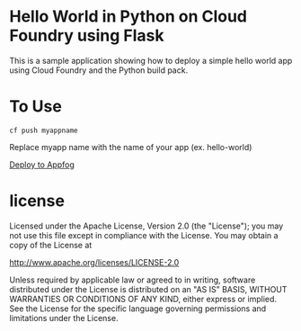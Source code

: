 Hello World in Python on Cloud Foundry using Flask
================================================================================

This is a sample application showing how to deploy a simple hello world app
using Cloud Foundry and the Python build pack.



To Use
================================================================================

```
cf push myappname
```

Replace myapp name with the name of your app (ex. hello-world)

[Deploy to Appfog](https://www.ctl.io/guides/appfog/deploy-an-application-to-appfog/)



license
================================================================================

Licensed under the Apache License, Version 2.0 (the "License");
you may not use this file except in compliance with the License.
You may obtain a copy of the License at

<http://www.apache.org/licenses/LICENSE-2.0>

Unless required by applicable law or agreed to in writing, software
distributed under the License is distributed on an "AS IS" BASIS,
WITHOUT WARRANTIES OR CONDITIONS OF ANY KIND, either express or implied.
See the License for the specific language governing permissions and
limitations under the License.
